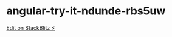 # angular-try-it-ndunde-rbs5uw

[Edit on StackBlitz ⚡️](https://stackblitz.com/edit/angular-try-it-ndunde-rbs5uw)
